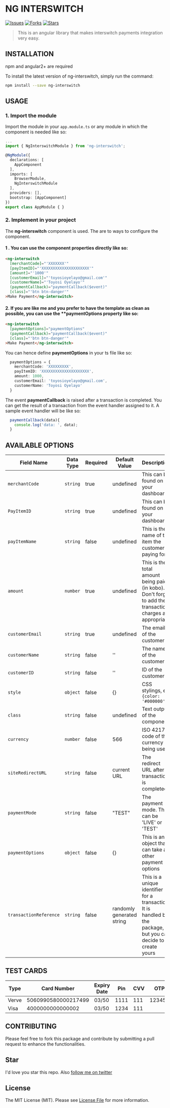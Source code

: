 # NG INTERSWITCH

[![Issues](	https://img.shields.io/github/issues/toyosi12/ng-interswitch)](https://github.com/toyosi12/laravel-interswitch/issues)
[![Forks](	https://img.shields.io/github/forks/toyosi12/ng-interswitch)](https://github.com/toyosi12/laravel-interswitch/network/members)
[![Stars](	https://img.shields.io/github/stars/toyosi12/ng-interswitch)](https://github.com/toyosi12/laravel-interswitch/stargazers)

> This is an angular library that makes interswitch payments integration very easy.

## INSTALLATION

npm and angular2+ are required

To install the latest version of ng-interswitch, simply run the command:

```sh
npm install --save ng-interswitch
```

## USAGE

### 1. Import the module
Import the module in your `app.module.ts` or any module in which the component is needed like so:

```ts
...
import { NgInterswitchModule } from 'ng-interswitch';

@NgModule({
  declarations: [
    AppComponent
  ],
  imports: [
    BrowserModule,
    NgInterswitchModule
  ],
  providers: [],
  bootstrap: [AppComponent]
})
export class AppModule { }
```

### 2. Implement in your project
The **ng-interswitch** component is used. The are to ways to configure the component.
#### 1 . You can use the component properties directly like so:
```html
<ng-interswitch
  [merchantCode]="'XXXXXXX'"
  [payItemID]="'XXXXXXXXXXXXXXXXXXXXX'"
  [amount]="'1000'"
  [customerEmail]="'toyosioyelayo@gmail.com'"
  [customerName]="'Toyosi Oyelayo'"
  (paymentCallback)="paymentCallback($event)"
  [class]="'btn btn-danger'"
>Make Payment</ng-interswitch>
```

#### 2. If you are like me and you prefer to have the template as clean as possible, you can use the **paymentOptions property like so:
```html
<ng-interswitch
  [paymentOptions]="paymentOptions"
  (paymentCallback)="paymentCallback($event)"
  [class]="'btn btn-danger'"
>Make Payment</ng-interswitch>
```

You can hence define **paymentOptions** in your ts file like so:
```ts
  paymentOptions = {
    merchantCode: 'XXXXXXXXX',
    payItemID: 'XXXXXXXXXXXXXXXXXXXXX',
    amount: 1000,
    customerEmail: 'toyosioyelayo@gmail.com',
    customerName: 'Toyosi Oyelayo'
  }
```
The event **paymentCallback** is raised after a transaction is completed. You can get the result of a transaction from the event handler assigned to it. A sample event handler will be like so:
```ts
  paymentCallback(data){
    console.log('data: ', data);
  }
```

## AVAILABLE OPTIONS

|Field Name                   | Data Type           | Required            | Default Value       | Description         |
|-----------------------|----------------|---------------------|---------------------|---------------------|
|  `merchantCode `            | `string`       | true                |  undefined          | This can be found on your dashboard
|  `PayItemID `             | `string`       | true                |  undefined          | This can be found on your dashboard.
|  `payItemName`                | `string`       | false                |  undefined          | This is the name of the item the customer is paying for
|  `amount`                | `number`       | true                |  undefined          | This is the total amount being paid (in kobo). Don't forget to add the transaction charges as appropriate
|  `customerEmail`           | `string`     | true                |  undefined          | The email of the customer
|  `customerName`           | `string`       | false               |  ''                | The name of the customer
|  `customerID`              | `string`       | false               |  ''          | ID of the customer
|  `style`              | `object`       | false               |  {}          | CSS stylings, eg ```{color: '#000000'}``` 
|  `class`               | `string`       | false               |  undefined          | Text output of the component
|  `currency`           | `number`       | false               |  566              | ISO 4217 code of the currency being used
|  `siteRedirectURL`               | `string`       | false               |  current URL                | The redirect URL after a transaction is completed
|  `paymentMode`           | `string`       | false               |  "TEST"                 | The payment mode. This can be 'LIVE' or 'TEST'
|  `paymentOptions`     | `object`     | false               |  {}          | This is an object that can take all other payment options
|   `transactionReference` | `string` | false | randomly generated string | This is a unique identifier for a transaction. It is handled by the package, but you can decide to create yours

## TEST CARDS

| Type  |   Card Number |   Expiry Date |   Pin |   CVV |   OTP |
--------|---------------|---------------|-------|-------|-------|
| Verve  |   5060990580000217499 |   03/50 |   1111 |   111 |   123456 |
| Visa  |   4000000000000002 |   03/50 |   1234 |   111 |    |

## CONTRIBUTING
Please feel free to fork this package and contribute by submitting a pull request to enhance the functionalities.

 ## Star
 I'd love you star this repo. Also [follow me on twitter](https://twitter.com/dev_toyosi)
 
 ## License

The MIT License (MIT). Please see [License File](LICENSE.md) for more information.
